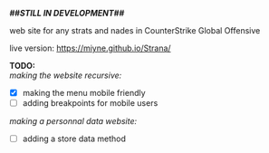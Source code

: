 ***##STILL IN DEVELOPMENT##***

web site for any strats and nades in CounterStrike Global Offensive

live version: https://miyne.github.io/Strana/

**TODO:**<br>
*making the website recursive:*<br>
- [x] making the menu mobile friendly
- [ ] adding breakpoints for mobile users

*making a personnal data website:*<br>
- [ ] adding a store data method
